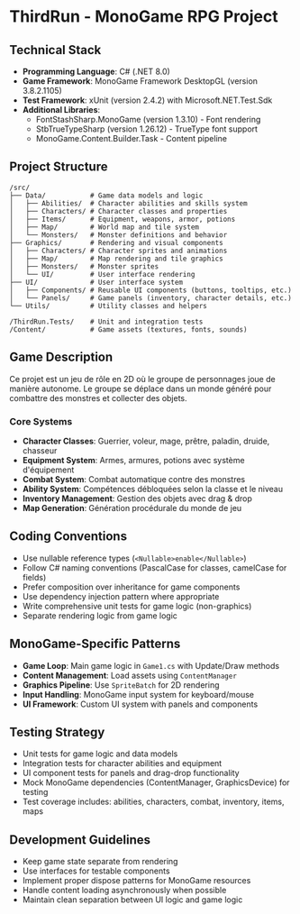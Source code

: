 # ThirdRun - MonoGame RPG Project

## Technical Stack
- **Programming Language**: C# (.NET 8.0)
- **Game Framework**: MonoGame Framework DesktopGL (version 3.8.2.1105)
- **Test Framework**: xUnit (version 2.4.2) with Microsoft.NET.Test.Sdk
- **Additional Libraries**:
  - FontStashSharp.MonoGame (version 1.3.10) - Font rendering
  - StbTrueTypeSharp (version 1.26.12) - TrueType font support
  - MonoGame.Content.Builder.Task - Content pipeline

## Project Structure
```
/src/
├── Data/           # Game data models and logic
│   ├── Abilities/  # Character abilities and skills system
│   ├── Characters/ # Character classes and properties
│   ├── Items/      # Equipment, weapons, armor, potions
│   ├── Map/        # World map and tile system
│   └── Monsters/   # Monster definitions and behavior
├── Graphics/       # Rendering and visual components
│   ├── Characters/ # Character sprites and animations
│   ├── Map/        # Map rendering and tile graphics
│   ├── Monsters/   # Monster sprites
│   └── UI/         # User interface rendering
├── UI/             # User interface system
│   ├── Components/ # Reusable UI components (buttons, tooltips, etc.)
│   └── Panels/     # Game panels (inventory, character details, etc.)
└── Utils/          # Utility classes and helpers

/ThirdRun.Tests/    # Unit and integration tests
/Content/           # Game assets (textures, fonts, sounds)
```

## Game Description
Ce projet est un jeu de rôle en 2D où le groupe de personnages joue de manière autonome. Le groupe se déplace dans un monde généré pour combattre des monstres et collecter des objets.

### Core Systems
- **Character Classes**: Guerrier, voleur, mage, prêtre, paladin, druide, chasseur
- **Equipment System**: Armes, armures, potions avec système d'équipement
- **Combat System**: Combat automatique contre des monstres
- **Ability System**: Compétences débloquées selon la classe et le niveau
- **Inventory Management**: Gestion des objets avec drag & drop
- **Map Generation**: Génération procédurale du monde de jeu

## Coding Conventions
- Use nullable reference types (`<Nullable>enable</Nullable>`)
- Follow C# naming conventions (PascalCase for classes, camelCase for fields)
- Prefer composition over inheritance for game components
- Use dependency injection pattern where appropriate
- Write comprehensive unit tests for game logic (non-graphics)
- Separate rendering logic from game logic

## MonoGame-Specific Patterns
- **Game Loop**: Main game logic in `Game1.cs` with Update/Draw methods
- **Content Management**: Load assets using `ContentManager`
- **Graphics Pipeline**: Use `SpriteBatch` for 2D rendering
- **Input Handling**: MonoGame input system for keyboard/mouse
- **UI Framework**: Custom UI system with panels and components

## Testing Strategy
- Unit tests for game logic and data models
- Integration tests for character abilities and equipment
- UI component tests for panels and drag-drop functionality
- Mock MonoGame dependencies (ContentManager, GraphicsDevice) for testing
- Test coverage includes: abilities, characters, combat, inventory, items, maps

## Development Guidelines
- Keep game state separate from rendering
- Use interfaces for testable components
- Implement proper dispose patterns for MonoGame resources
- Handle content loading asynchronously when possible
- Maintain clean separation between UI logic and game logic
